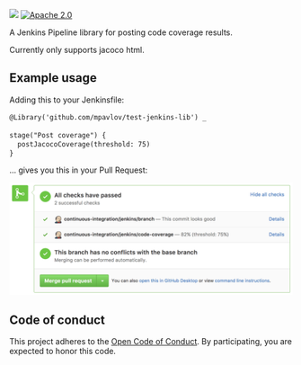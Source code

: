 ![](https://img.shields.io/badge/development%20status-alpha-yellow.svg) [![Apache 2.0](https://img.shields.io/badge/license-Apache%20License%202.0-blue.svg)](http://www.apache.org/licenses/LICENSE-2.0)

A Jenkins Pipeline library for posting code coverage results.

Currently only supports jacoco html.

## Example usage
Adding this to your Jenkinsfile:
```
@Library('github.com/mpavlov/test-jenkins-lib') _

stage("Post coverage") {
  postJacocoCoverage(threshold: 75)
}
```

... gives you this in your Pull Request:

<img src="./coverage_pass.png" width="700" />

## Code of conduct
This project adheres to the [Open Code of Conduct][code-of-conduct]. By participating, you are expected to honor this code.

[code-of-conduct]: https://github.com/spotify/code-of-conduct/blob/master/code-of-conduct.md
